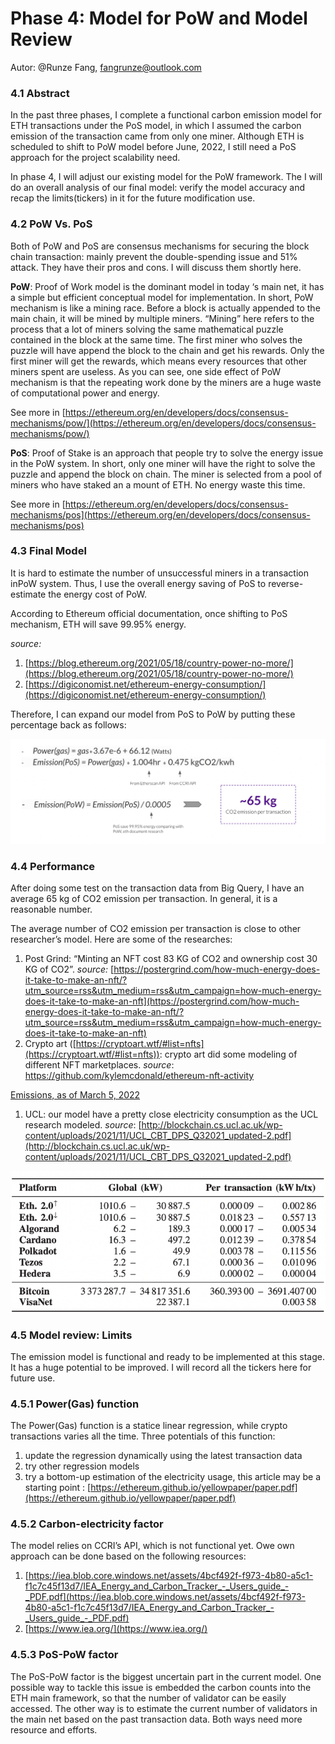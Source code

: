 # Phase 4: Model for PoW and Model Review

Autor: @Runze Fang, fangrunze@outlook.com

### 4.1 Abstract

In the past three phases, I complete a functional carbon emission model for ETH transactions under the PoS model, in which I assumed the carbon emission of the transaction came from only one miner. Although ETH is scheduled to shift to PoW model before June, 2022, I still need a PoS approach for the project scalability need.

In phase 4, I will adjust our existing model for the PoW framework. The I will do an overall analysis of our final model: verify the model accuracy and recap the limits(tickers) in it for the future modification use.

### 4.2 PoW Vs. PoS

Both of PoW and PoS are consensus mechanisms for securing the block chain transaction: mainly prevent the double-spending issue and 51% attack. They have their pros and cons. I will discuss them shortly here.

**PoW**: Proof of Work model is the dominant model in today ‘s main net, it has a simple but efficient conceptual model for implementation. In short, PoW mechanism is like a mining race. Before a block is actually appended to the main chain, it will be mined by multiple miners. “Mining” here refers to the process that a lot of miners solving the same mathematical puzzle contained in the block at the same time. The first miner who solves the puzzle will have append the block to the chain and get his rewards. Only the first miner will get the rewards, which means every resources that other miners spent are useless. As you can see, one side effect of PoW mechanism is that the repeating work done by the miners are a huge waste of computational power and energy. 

See more in [https://ethereum.org/en/developers/docs/consensus-mechanisms/pow/](https://ethereum.org/en/developers/docs/consensus-mechanisms/pow/)

**PoS**: Proof of Stake is an approach that people try to solve the energy issue in the PoW system. In short, only one miner will have the right to solve the puzzle and append the block on chain. The miner is selected from a pool of miners who have staked an a mount of ETH. No energy waste this time.

See more in [https://ethereum.org/en/developers/docs/consensus-mechanisms/pos](https://ethereum.org/en/developers/docs/consensus-mechanisms/pos)

### 4.3 Final Model

It is hard to estimate the number of unsuccessful miners in a transaction inPoW system. Thus, I use the overall energy saving of PoS to reverse-estimate the energy cost of PoW.

According to Ethereum official documentation, once shifting to PoS mechanism, ETH will save 99.95% energy. 

*source:*

1.  [https://blog.ethereum.org/2021/05/18/country-power-no-more/](https://blog.ethereum.org/2021/05/18/country-power-no-more/)
2. [https://digiconomist.net/ethereum-energy-consumption/](https://digiconomist.net/ethereum-energy-consumption/)

Therefore, I can expand our model from PoS to PoW by putting these percentage back as follows: 

![Screen Shot 2022-04-20 at 4.40.14 PM.png](Phase%204%20Model%20for%20PoW%20and%20Model%20Review%2098eade6110c5445b9c413ace145f4563/Screen_Shot_2022-04-20_at_4.40.14_PM.png)

### 4.4 Performance

After doing some test on the transaction data from Big Query, I have an average 65 kg of CO2 emission per transaction. In general, it is a reasonable number.

The average number of CO2 emission per transaction is close to other researcher’s model. Here are some of the researches:

1. Post Grind: “Minting an NFT cost 83 KG of CO2 and ownership cost 30 KG of CO2”. *source:* [https://postergrind.com/how-much-energy-does-it-take-to-make-an-nft/?utm_source=rss&utm_medium=rss&utm_campaign=how-much-energy-does-it-take-to-make-an-nft](https://postergrind.com/how-much-energy-does-it-take-to-make-an-nft/?utm_source=rss&utm_medium=rss&utm_campaign=how-much-energy-does-it-take-to-make-an-nft)
2. Crypto art ([https://cryptoart.wtf/#list=nfts](https://cryptoart.wtf/#list=nfts)): crypto art did some modeling of different NFT marketplaces. *source*: [h](https://cryptoart.wtf/#list=nfts)[ttps://github.com/kylemcdonald/ethereum-nft-activity](https://github.com/kylemcdonald/ethereum-nft-activity)

[Emissions, as of March 5, 2022](https://www.notion.so/690ce5cd64d34091aa403176ed9fdbd7)

1. UCL: our model have a pretty close electricity consumption as the UCL research modeled. *source*: [http://blockchain.cs.ucl.ac.uk/wp-content/uploads/2021/11/UCL_CBT_DPS_Q32021_updated-2.pdf](http://blockchain.cs.ucl.ac.uk/wp-content/uploads/2021/11/UCL_CBT_DPS_Q32021_updated-2.pdf)

![Screen Shot 2022-04-20 at 5.10.14 PM.png](Phase%204%20Model%20for%20PoW%20and%20Model%20Review%2098eade6110c5445b9c413ace145f4563/Screen_Shot_2022-04-20_at_5.10.14_PM.png)

### 4.5 Model review: Limits

The emission model is functional and ready to be implemented at this stage. It has a huge potential to be improved. I will record all the tickers here for future use.

### 4.5.1 Power(Gas) function

The Power(Gas) function is a statice linear regression, while crypto transactions varies all the time. Three potentials of this function: 

1. update the regression dynamically using the latest transaction data
2. try other regression models
3. try a bottom-up estimation of the electricity usage, this article may be a starting point : [https://ethereum.github.io/yellowpaper/paper.pdf](https://ethereum.github.io/yellowpaper/paper.pdf)

### 4.5.2 Carbon-electricity factor

The model relies on CCRI’s API, which is not functional yet. Owe own approach can be done based on the following resources:

1. [https://iea.blob.core.windows.net/assets/4bcf492f-f973-4b80-a5c1-f1c7c45f13d7/IEA_Energy_and_Carbon_Tracker_-_Users_guide_-_PDF.pdf](https://iea.blob.core.windows.net/assets/4bcf492f-f973-4b80-a5c1-f1c7c45f13d7/IEA_Energy_and_Carbon_Tracker_-_Users_guide_-_PDF.pdf)
2. [https://www.iea.org/](https://www.iea.org/)

### 4.5.3 PoS-PoW factor

The PoS-PoW factor is the biggest uncertain part in the current model. One possible way to tackle this issue is embedded the carbon counts into the ETH main framework, so that the number of validator can be easily accessed. The other way is to estimate the current number of validators in the main net based on the past transaction data. Both ways need more resource and efforts.
